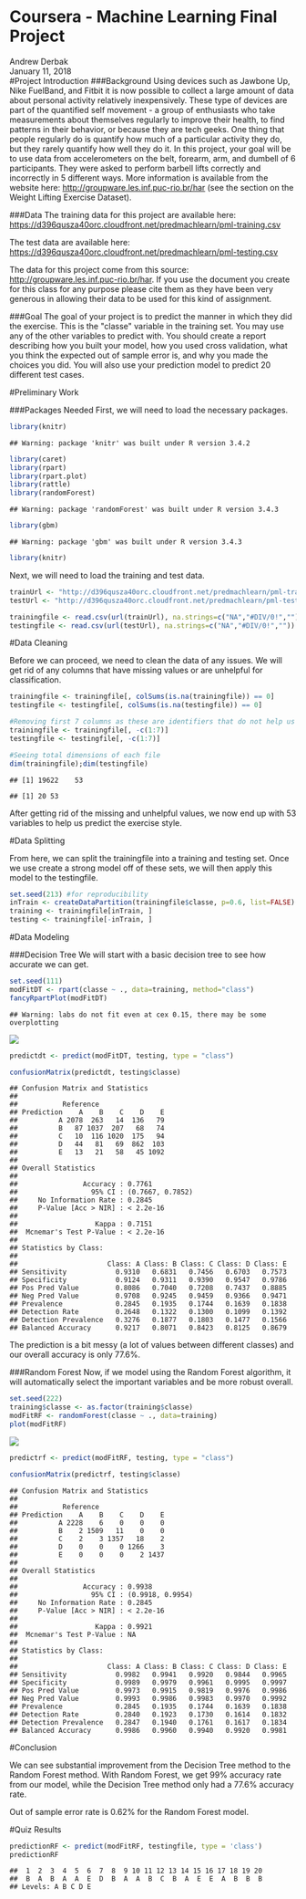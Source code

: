 # Coursera - Machine Learning Final Project
Andrew Derbak  
January 11, 2018  
#Project Introduction
###Background
Using devices such as Jawbone Up, Nike FuelBand, and Fitbit it is now possible to collect a large amount of data about personal activity relatively inexpensively. These type of devices are part of the quantified self movement - a group of enthusiasts who take measurements about themselves regularly to improve their health, to find patterns in their behavior, or because they are tech geeks. One thing that people regularly do is quantify how much of a particular activity they do, but they rarely quantify how well they do it. In this project, your goal will be to use data from accelerometers on the belt, forearm, arm, and dumbell of 6 participants. They were asked to perform barbell lifts correctly and incorrectly in 5 different ways. More information is available from the website here: http://groupware.les.inf.puc-rio.br/har (see the section on the Weight Lifting Exercise Dataset).

###Data
The training data for this project are available here: https://d396qusza40orc.cloudfront.net/predmachlearn/pml-training.csv

The test data are available here: https://d396qusza40orc.cloudfront.net/predmachlearn/pml-testing.csv

The data for this project come from this source: http://groupware.les.inf.puc-rio.br/har. If you use the document you create for this class for any purpose please cite them as they have been very generous in allowing their data to be used for this kind of assignment.

###Goal
The goal of your project is to predict the manner in which they did the exercise. This is the "classe" variable in the training set. You may use any of the other variables to predict with. You should create a report describing how you built your model, how you used cross validation, what you think the expected out of sample error is, and why you made the choices you did. You will also use your prediction model to predict 20 different test cases.

#Preliminary Work

###Packages Needed
First, we will need to load the necessary packages.

```r
library(knitr)
```

```
## Warning: package 'knitr' was built under R version 3.4.2
```

```r
library(caret)
library(rpart)
library(rpart.plot)
library(rattle)
library(randomForest)
```

```
## Warning: package 'randomForest' was built under R version 3.4.3
```

```r
library(gbm)
```

```
## Warning: package 'gbm' was built under R version 3.4.3
```

```r
library(knitr)
```

Next, we will need to load the training and test data.


```r
trainUrl <- "http://d396qusza40orc.cloudfront.net/predmachlearn/pml-training.csv"
testUrl <- "http://d396qusza40orc.cloudfront.net/predmachlearn/pml-testing.csv"

trainingfile <- read.csv(url(trainUrl), na.strings=c("NA","#DIV/0!",""))
testingfile <- read.csv(url(testUrl), na.strings=c("NA","#DIV/0!",""))
```


#Data Cleaning

Before we can proceed, we need to clean the data of any issues. We will get rid of any columns that have missing values or are unhelpful for classification.


```r
trainingfile <- trainingfile[, colSums(is.na(trainingfile)) == 0]
testingfile <- testingfile[, colSums(is.na(testingfile)) == 0]

#Removing first 7 columns as these are identifiers that do not help us predict
trainingfile <- trainingfile[, -c(1:7)]
testingfile <- testingfile[, -c(1:7)]

#Seeing total dimensions of each file
dim(trainingfile);dim(testingfile)
```

```
## [1] 19622    53
```

```
## [1] 20 53
```

After getting rid of the missing and unhelpful values, we now end up with 53 variables to help us predict the exercise style.

#Data Splitting

From here, we can split the trainingfile into a training and testing set. Once we use create a strong model off of these sets, we will then apply this model to the testingfile.


```r
set.seed(213) #for reproducibility
inTrain <- createDataPartition(trainingfile$classe, p=0.6, list=FALSE)
training <- trainingfile[inTrain, ]
testing <- trainingfile[-inTrain, ]
```

#Data Modeling

###Decision Tree
We will start with a basic decision tree to see how accurate we can get.


```r
set.seed(111)
modFitDT <- rpart(classe ~ ., data=training, method="class")
fancyRpartPlot(modFitDT)
```

```
## Warning: labs do not fit even at cex 0.15, there may be some overplotting
```

![](Coursera_-_Machine_Learning_Final_Project_files/figure-html/unnamed-chunk-5-1.png)<!-- -->

```r
predictdt <- predict(modFitDT, testing, type = "class")

confusionMatrix(predictdt, testing$classe)
```

```
## Confusion Matrix and Statistics
## 
##           Reference
## Prediction    A    B    C    D    E
##          A 2078  263   14  136   79
##          B   87 1037  207   68   74
##          C   10  116 1020  175   94
##          D   44   81   69  862  103
##          E   13   21   58   45 1092
## 
## Overall Statistics
##                                           
##                Accuracy : 0.7761          
##                  95% CI : (0.7667, 0.7852)
##     No Information Rate : 0.2845          
##     P-Value [Acc > NIR] : < 2.2e-16       
##                                           
##                   Kappa : 0.7151          
##  Mcnemar's Test P-Value : < 2.2e-16       
## 
## Statistics by Class:
## 
##                      Class: A Class: B Class: C Class: D Class: E
## Sensitivity            0.9310   0.6831   0.7456   0.6703   0.7573
## Specificity            0.9124   0.9311   0.9390   0.9547   0.9786
## Pos Pred Value         0.8086   0.7040   0.7208   0.7437   0.8885
## Neg Pred Value         0.9708   0.9245   0.9459   0.9366   0.9471
## Prevalence             0.2845   0.1935   0.1744   0.1639   0.1838
## Detection Rate         0.2648   0.1322   0.1300   0.1099   0.1392
## Detection Prevalence   0.3276   0.1877   0.1803   0.1477   0.1566
## Balanced Accuracy      0.9217   0.8071   0.8423   0.8125   0.8679
```

The prediction is a bit messy (a lot of values between different classes) and our overall accuracy is only 77.6%.

###Random Forest
Now, if we model using the Random Forest algorithm, it will automatically select the important variables and be more robust overall. 


```r
set.seed(222)
training$classe <- as.factor(training$classe)
modFitRF <- randomForest(classe ~ ., data=training)
plot(modFitRF)
```

![](Coursera_-_Machine_Learning_Final_Project_files/figure-html/unnamed-chunk-6-1.png)<!-- -->

```r
predictrf <- predict(modFitRF, testing, type = "class")

confusionMatrix(predictrf, testing$classe)
```

```
## Confusion Matrix and Statistics
## 
##           Reference
## Prediction    A    B    C    D    E
##          A 2228    6    0    0    0
##          B    2 1509   11    0    0
##          C    2    3 1357   18    2
##          D    0    0    0 1266    3
##          E    0    0    0    2 1437
## 
## Overall Statistics
##                                           
##                Accuracy : 0.9938          
##                  95% CI : (0.9918, 0.9954)
##     No Information Rate : 0.2845          
##     P-Value [Acc > NIR] : < 2.2e-16       
##                                           
##                   Kappa : 0.9921          
##  Mcnemar's Test P-Value : NA              
## 
## Statistics by Class:
## 
##                      Class: A Class: B Class: C Class: D Class: E
## Sensitivity            0.9982   0.9941   0.9920   0.9844   0.9965
## Specificity            0.9989   0.9979   0.9961   0.9995   0.9997
## Pos Pred Value         0.9973   0.9915   0.9819   0.9976   0.9986
## Neg Pred Value         0.9993   0.9986   0.9983   0.9970   0.9992
## Prevalence             0.2845   0.1935   0.1744   0.1639   0.1838
## Detection Rate         0.2840   0.1923   0.1730   0.1614   0.1832
## Detection Prevalence   0.2847   0.1940   0.1761   0.1617   0.1834
## Balanced Accuracy      0.9986   0.9960   0.9940   0.9920   0.9981
```

#Conclusion

  We can see substantial improvement from the Decision Tree method to the Random Forest method. With Random Forest, we get 99% accuracy rate from our model, while the Decision Tree method only had a 77.6% accuracy rate. 
  
  Out of sample error rate is 0.62% for the Random Forest model.
  
  
#Quiz Results
  

```r
predictionRF <- predict(modFitRF, testingfile, type = 'class')
predictionRF
```

```
##  1  2  3  4  5  6  7  8  9 10 11 12 13 14 15 16 17 18 19 20 
##  B  A  B  A  A  E  D  B  A  A  B  C  B  A  E  E  A  B  B  B 
## Levels: A B C D E
```
